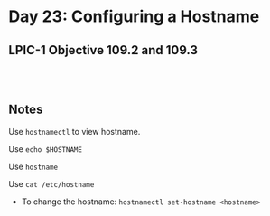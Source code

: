 # Day 23: Configuring a Hostname

## LPIC-1 Objective 109.2 and 109.3
<br></br>

## Notes

Use `hostnamectl` to view hostname.

Use `echo $HOSTNAME`

Use `hostname`

Use `cat /etc/hostname`

* To change the hostname: `hostnamectl set-hostname <hostname>`
